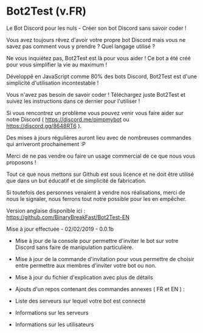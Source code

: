 # Bot2Test (v.FR)
Le Bot Discord pour les nuls - Créer son bot Discord sans savoir coder !

Vous avez toujours rêvez d'avoir votre propre bot Discord mais vous ne savez pas comment vous y prendre ? Quel langage utilisé ?  

Ne vous inquiétez pas, Bot2Test est là pour vous aider ! Ce bot a été créé pour vous simplifier la vie au maximum !

Développé en JavaScript comme 80% des bots Discord, Bot2Test est d'une simplicité d'utilisation incontestable !

Vous n'avez pas besoin de savoir coder ! Téléchargez juste Bot2Test et suivez les instructions dans ce dernier pour l'utiliser !

Si vous rencontrez un problème vous pouvez venir vous faire aider sur notre Discord ( https://discord.me/pimpmybot ou https://discord.gg/8648RT6 ).

Des mises à jours régulières auront lieu avec de nombreuses commandes qui arriveront prochainement :P


Merci de ne pas vendre ou faire un usage commercial de ce que nous vous proposons !

Tout ce que nous mettons sur Github est sous licence et ne doit être utilisé que dans un but éducatif et de simplicité de fabrication.

Si toutefois des personnes venaient à vendre nos réalisations, merci de nous le signaler, nous ferrons tout notre possible pour les en empêcher.


Version anglaise disponible ici : https://github.com/BinaryBreakFast/Bot2Test-EN


Mise à jour effectuée - 02/02/2019 - 0.0.1b

- Mise à jour de la console pour permettre d'inviter le bot sur votre Discord sans faire de manipulation particulière.
- Mise à jour de la commande d'invitation pour vous permettre de choisir entre permettre aux membres d'inviter votre bot ou non.
- Mise à jour du fichier d'explication avec plus de détails
- Ajouts d'un repos contenant des commandes annexes ( FR et EN ) :

- Liste des serveurs sur lequel votre bot est connecté
- Informations sur les serveurs
- Informations sur les utilisateurs
